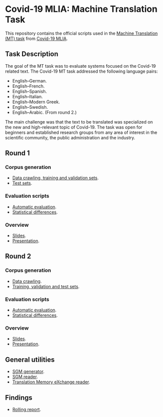 # Covid-19 MLIA: Machine Translation Task
This repository contains the official scripts used in the [Machine Translation (MT) task](http://eval.covid19-mlia.eu/task3/) from [Covid-19 MLIA](http://eval.covid19-mlia.eu/).

## Task Description
The goal of the MT task was to evaluate systems focused on the Covid-19 related text. The Covid-19 MT task addressed the following language pairs:

* English–German.
* English–French.
* English–Spanish.
* English–Italian.
* English–Modern Greek.
* English–Swedish.
* English–Arabic. (From round 2.)

The main challenge was that the text to be translated was specialized on the new and high-relevant topic of Covid-19. The task was open for beginners and established research groups from any area of interest in the scientific community, the public administration and the industry.

## Round 1

### Corpus generation
* [Data crawling, training and validation sets](round1/data).
* [Test sets](round1/tests).

### Evaluation scripts
* [Automatic evaluation](round1/evaluation).
* [Statistical differences](round1/art).

### Overview
* [Slides](https://mdomingo.me/presentations/COVID19MLIA2021.pdf).
* [Presentation](https://youtu.be/vZgNlEdX7XE?t=5510).

## Round 2

### Corpus generation
* [Data crawling](round2/data).
* [Training, validation and test sets](round2/partitions).

### Evaluation scripts
* [Automatic evaluation](round2/evaluation).
* [Statistical differences](round2/art).

### Overview
* [Slides](https://mdomingo.me/presentations/COVID19MLIA2022.pdf).
* [Presentation](https://youtu.be/C39UhuXMyNc?t=685).

## General utilities
* [SGM generator](sgm/generator).
* [SGM reader](sgm/reader).
* [Translation Memory eXchange reader](tmx).

## Findings
* [Rolling report](https://bitbucket.org/covid19-mlia/organizers-task3/src/master/report/report.pdf).
